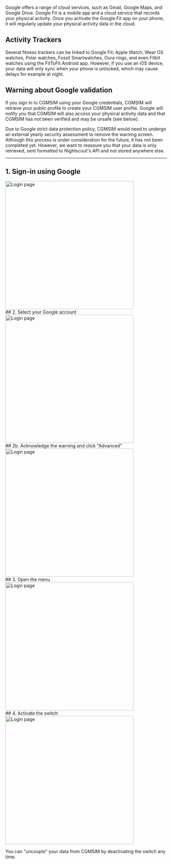 Google offers a range of cloud services, such as Gmail, Google Maps, and Google Drive. Google Fit is a mobile app and a cloud service that records your physical activity. Once you activate the Google Fit app on your phone, it will regularly update your physical activity data in the cloud.

## Activity Trackers
Several fitness trackers can be linked to Google Fit: Apple Watch, Wear OS watches, Polar watches, Fossil Smartwatches, Oura rings, and even Fitbit watches using the FitToFit Android app. However, if you use an iOS device, your data will only sync when your phone is unlocked, which may cause delays for example at night.

## Warning about Google validation
If you sign in to CGMSIM using your Google credentials, CGMSIM will retrieve your public profile to create your CGMSIM user profile. Google will notify you that CGMSIM will also access your physical activity data and that CGMSIM has not been verified and may be unsafe (see below).

Due to Google strict data protection policy, CGMSIM would need to undergo an external yearly security assessment to remove the warning screen. Although this process is under consideration for the future, it has not been completed yet. However, we want to reassure you that your data is only retrieved, sent formatted to Nightscout's API and not stored anywhere else.

<hr>

## 1. Sign-in using Google
<img src="/img/login_g1.jpg" alt="Login page" width="400"/>

<br>
## 2. Select your Google account 
<img src="/img/login_g2.jpg" alt="Login page" width="400"/>

<br>
## 2b. Acknowledge the warning and click "Advanced"
<img src="/img/login_g3.jpg" alt="Login page" width="400"/> 

<br>
## 3. Open the menu
<img src="/img/login3.jpg" alt="Login page" width="400"/>

<br>
## 4. Activate the switch 
<img src="/img/login4.jpg" alt="Login page" width="400"/>

You can "uncouple" your data from CGMSIM by deactivating the switch any time.


